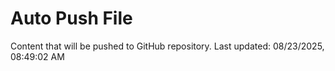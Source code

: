# Auto Push File

Content that will be pushed to GitHub repository.
Last updated: 08/23/2025, 08:49:02 AM